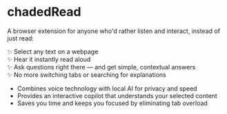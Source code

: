 # chadedRead

A browser extension for anyone who'd rather listen and interact, instead of just read:

✨ Select any text on a webpage  
✨ Hear it instantly read aloud  
✨ Ask questions right there — and get simple, contextual answers  
✨ No more switching tabs or searching for explanations

- Combines voice technology with local AI for privacy and speed 
- Provides an interactive copilot that understands your selected content 
- Saves you time and keeps you focused by eliminating tab overload